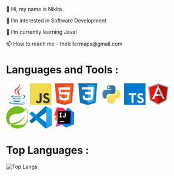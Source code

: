 <div align="left">
<p>👋 Hi, my name is Nikita </p>
<p>👀 I’m interested in Software Development</p>
<p>🌱 I’m currently learning Java!</p>
<p>📫 How to reach me - thekillermaps@gmail.com</p>

<h1> Languages and Tools : </h1>
<div>
<img src="https://github.com/devicons/devicon/blob/master/icons/java/java-original.svg" width=60 height=60>
<img src="https://github.com/devicons/devicon/blob/master/icons/javascript/javascript-original.svg" width=60 height=60">
<img src="https://github.com/devicons/devicon/blob/master/icons/html5/html5-original.svg" width=60 height=60>
<img src="https://github.com/devicons/devicon/blob/master/icons/css3/css3-original.svg" width=60 height=60>
<img src="https://github.com/devicons/devicon/blob/master/icons/python/python-original.svg" width=60 height=60>
<img src="https://github.com/devicons/devicon/blob/master/icons/typescript/typescript-original.svg" width=60 height=60>
<img src="https://github.com/devicons/devicon/blob/master/icons/angularjs/angularjs-original.svg" width=60 height=60>
<img src="https://github.com/devicons/devicon/blob/master/icons/spring/spring-original.svg" width=60 height=60>
<img src="https://github.com/devicons/devicon/blob/master/icons/vscode/vscode-original.svg" width=60 height=60>
<img src="https://github.com/devicons/devicon/blob/master/icons/intellij/intellij-original.svg" width=60 height=60>
</div>
<h1> Top Languages : </h1>

![Top Langs](https://github-readme-stats.vercel.app/api/top-langs/?username=WilfredoN&layout=compact)

</div>
